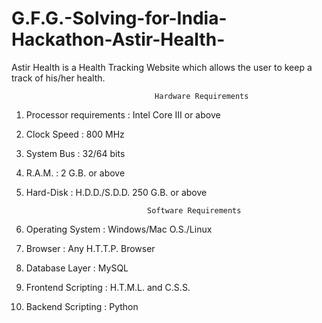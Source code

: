 # G.F.G.-Solving-for-India-Hackathon-Astir-Health-
Astir Health is a Health Tracking Website which allows the user to keep a track of his/her health.
   
   
                                    Hardware Requirements
  1. Processor requirements : Intel Core III or above
  2. Clock Speed : 800 MHz
  3. System Bus : 32/64 bits
  4. R.A.M. : 2 G.B. or above
  5. Hard-Disk : H.D.D./S.D.D. 250 G.B. or above
  
                                    Software Requirements
  1. Operating System : Windows/Mac O.S./Linux
  2. Browser : Any H.T.T.P. Browser
  3. Database Layer : MySQL
  4. Frontend Scripting : H.T.M.L. and C.S.S.
  5. Backend Scripting : Python
